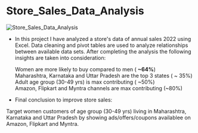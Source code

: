 # Store_Sales_Data_Analysis
![Store_Sales_Data_Analysis](https://github.com/tanvirfau/Store_Sales_Data_Analysis/blob/main/dashboard_img.png)


* In this project I have analyzed a store's data of annual sales 2022 using Excel. Data cleaning and pivot tables are used to analyze relationships between available data sets. After completing the analysis the following insights are taken into consideration:

  Women are more likely  to buy compared to men ( **~64%**)<br />
  Maharashtra, Karnataka and Uttar Pradesh are the top 3 states ( ~ 35%) <br />
  Adult age group (30-49 yrs) is max contributing ( ~50%) <br />
  Amazon, Flipkart and Myntra channels are max contributing (~80%) <br />

* Final conclusion to improve store sales:

 Target women customers of age group (30-49 yrs) living in Maharashtra, Karnataka and Uttar Pradesh by showing ads/offers/coupons availablee on Amazon, Flipkart and Myntra.

